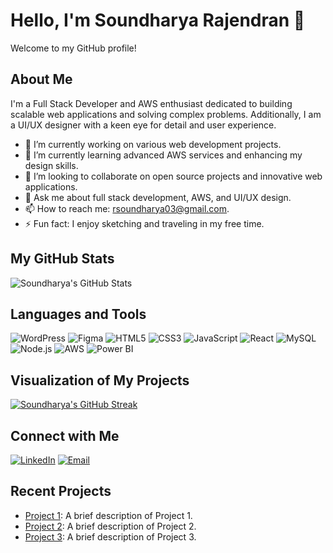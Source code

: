 # Hello, I'm Soundharya Rajendran 👋

Welcome to my GitHub profile!

## About Me

I'm a Full Stack Developer and AWS enthusiast dedicated to building scalable web applications and solving complex problems. Additionally, I am a UI/UX designer with a keen eye for detail and user experience.

- 🔭 I’m currently working on various web development projects.
- 🌱 I’m currently learning advanced AWS services and enhancing my design skills.
- 👯 I’m looking to collaborate on open source projects and innovative web applications.
- 💬 Ask me about full stack development, AWS, and UI/UX design.
- 📫 How to reach me: rsoundharya03@gmail.com.
- ⚡ Fun fact: I enjoy sketching and traveling in my free time.

## My GitHub Stats

![Soundharya's GitHub Stats](https://github-readme-stats.vercel.app/api?username=rsoundharya03&show_icons=true&theme=radical)

## Languages and Tools

![WordPress](https://img.shields.io/badge/WordPress-21759B?style=flat&logo=WordPress&logoColor=white)
![Figma](https://img.shields.io/badge/Figma-F24E1E?style=flat&logo=Figma&logoColor=white)
![HTML5](https://img.shields.io/badge/HTML5-E34F26?style=flat&logo=HTML5&logoColor=white)
![CSS3](https://img.shields.io/badge/CSS3-1572B6?style=flat&logo=CSS3&logoColor=white)
![JavaScript](https://img.shields.io/badge/JavaScript-F7DF1E?style=flat&logo=JavaScript&logoColor=black)
![React](https://img.shields.io/badge/React-61DAFB?style=flat&logo=React&logoColor=black)
![MySQL](https://img.shields.io/badge/MySQL-4479A1?style=flat&logo=MySQL&logoColor=white)
![Node.js](https://img.shields.io/badge/Node.js-339933?style=flat&logo=Node.js&logoColor=white)
![AWS](https://img.shields.io/badge/Amazon_AWS-232F3E?style=flat&logo=AmazonAWS&logoColor=white)
![Power BI](https://img.shields.io/badge/Power_BI-F2C811?style=flat&logo=PowerBI&logoColor=black)

## Visualization of My Projects

[![Soundharya's GitHub Streak](https://github-readme-streak-stats.herokuapp.com/?user=rsoundharya03&theme=radical)](https://git.io/streak-stats)

## Connect with Me

[![LinkedIn](https://img.shields.io/badge/-LinkedIn-blue?style=flat&logo=LinkedIn&logoColor=white)](https://www.linkedin.com/in/soundharyarajendran)
[![Email](https://img.shields.io/badge/-Email-blue?style=flat&logo=Gmail&logoColor=white)](mailto:rsoundharya03@gmail.com)

## Recent Projects

- [Project 1](https://github.com/rsoundharya03/Project1): A brief description of Project 1.
- [Project 2](https://github.com/rsoundharya03/Project2): A brief description of Project 2.
- [Project 3](https://github.com/rsoundharya03/Project3): A brief description of Project 3.



